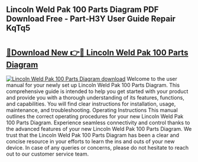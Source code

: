 ## Lincoln Weld Pak 100 Parts Diagram PDF Download Free - Part-H3Y User Guide Repair KqTq5

# <h2><a href="http://dfltc5q.blite.top/?on=Lincoln+Weld+Pak+100+Parts+Diagram">🔗Download New 👉🔴 Lincoln Weld Pak 100 Parts Diagram</a></h2>

[![Lincoln Weld Pak 100 Parts Diagram download](https://i.imgur.com/lujVjoI.png)](http://dfltc5q.blite.top/?on=Lincoln+Weld+Pak+100+Parts+Diagram)
Welcome to the user manual for your newly set up Lincoln Weld Pak 100 Parts Diagram. This comprehensive guide is intended to help you get started with your product and provide you with a thorough understanding of its features, functions, and capabilities. You will find clear instructions for installation, usage, maintenance, and troubleshooting. Operating Instructions This manual outlines the correct operating procedures for your new Lincoln Weld Pak 100 Parts Diagram. Experience seamless connectivity and control thanks to the advanced features of your new Lincoln Weld Pak 100 Parts Diagram. We trust that the Lincoln Weld Pak 100 Parts Diagram has been a clear and concise resource in your efforts to learn the ins and outs of your new device. In case of any queries or concerns, please do not hesitate to reach out to our customer service team.
